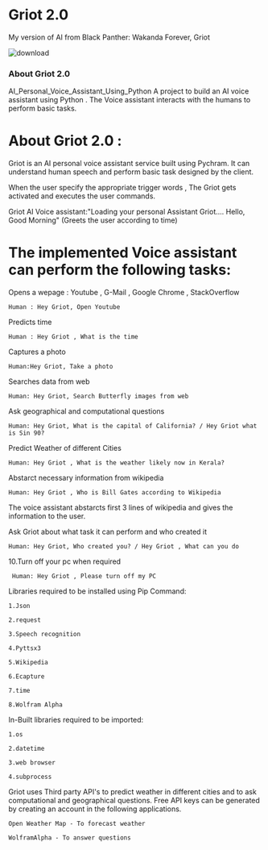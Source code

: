 # Griot 2.0
 My version of AI from Black Panther: Wakanda Forever, Griot
 
![download](https://user-images.githubusercontent.com/64157481/209423032-33e18d0f-3d2b-49cb-ada1-a46424a6233b.jpg)

### About Griot 2.0

AI_Personal_Voice_Assistant_Using_Python
A project to build an AI voice assistant using Python . The Voice assistant interacts with the humans to perform basic tasks.

# About Griot 2.0 :

Griot is an AI personal voice assistant service built using Pychram. It can understand human speech and perform basic task designed by the client.

When the user specify the appropriate trigger words , The Griot gets activated and executes the user commands.

Griot AI Voice assistant:"Loading your personal Assistant Griot.... Hello, Good Morning" (Greets the user according to time)

# The implemented Voice assistant can perform the following tasks:
Opens a wepage : Youtube , G-Mail , Google Chrome , StackOverflow

 	Human : Hey Griot, Open Youtube
	
Predicts time

 	Human : Hey Griot , What is the time
 
 
Captures a photo

 	Human:Hey Griot, Take a photo
	
Searches data from web

 	Human: Hey Griot, Search Butterfly images from web
	
Ask geographical and computational questions

 	Human: Hey Griot, What is the capital of California? / Hey Griot what is Sin 90?
	
Predict Weather of different Cities

 	Human: Hey Griot , What is the weather likely now in Kerala?
	
Abstarct necessary information from wikipedia

 	Human: Hey Griot , Who is Bill Gates according to Wikipedia
	
The voice assistant abstarcts first 3 lines of wikipedia and gives the information to the user.

Ask Griot about what task it can perform and who created it

 	Human: Hey Griot, Who created you? / Hey Griot , What can you do
	
10.Turn off your pc when required

	 Human: Hey Griot , Please turn off my PC
	 
Libraries required to be installed using Pip Command:

	1.Json

	2.request

	3.Speech recognition

	4.Pyttsx3

	5.Wikipedia

	6.Ecapture

	7.time

	8.Wolfram Alpha
In-Built libraries required to be imported:

	1.os

	2.datetime
	
	3.web browser

	4.subprocess
Griot uses Third party API's to predict weather in different cities and to ask computational and geographical questions. Free API keys can be generated by creating an account in the following applications.

	Open Weather Map - To forecast weather

	WolframAlpha - To answer questions

